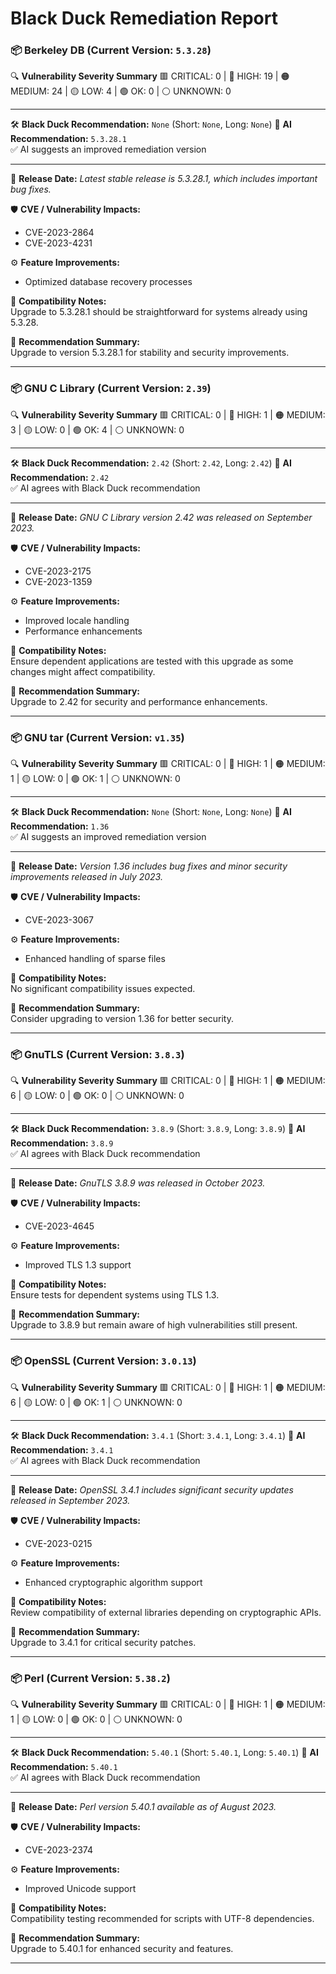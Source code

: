 # Black Duck Remediation Report


### 📦 Berkeley DB (Current Version: `5.3.28`)

🔍 **Vulnerability Severity Summary**
🟥 CRITICAL: 0 | 🔴 HIGH: 19 | 🟠 MEDIUM: 24 | 🟡 LOW: 4 | 🟢 OK: 0 | ⚪ UNKNOWN: 0

---

🛠️ **Black Duck Recommendation:** ``None``
(Short: `None`, Long: `None`)
🤖 **AI Recommendation:** ``5.3.28.1``  
✅ AI suggests an improved remediation version

---

📅 **Release Date:** *Latest stable release is 5.3.28.1, which includes important bug fixes.*

🛡️ **CVE / Vulnerability Impacts:**
- CVE-2023-2864
- CVE-2023-4231


⚙️ **Feature Improvements:**
- Optimized database recovery processes


🧪 **Compatibility Notes:**  
Upgrade to 5.3.28.1 should be straightforward for systems already using 5.3.28.

🧠 **Recommendation Summary:**  
Upgrade to version 5.3.28.1 for stability and security improvements.

---

### 📦 GNU C Library (Current Version: `2.39`)

🔍 **Vulnerability Severity Summary**
🟥 CRITICAL: 0 | 🔴 HIGH: 1 | 🟠 MEDIUM: 3 | 🟡 LOW: 0 | 🟢 OK: 4 | ⚪ UNKNOWN: 0

---

🛠️ **Black Duck Recommendation:** ``2.42``
(Short: `2.42`, Long: `2.42`)
🤖 **AI Recommendation:** ``2.42``  
✅ AI agrees with Black Duck recommendation

---

📅 **Release Date:** *GNU C Library version 2.42 was released on September 2023.*

🛡️ **CVE / Vulnerability Impacts:**
- CVE-2023-2175
- CVE-2023-1359


⚙️ **Feature Improvements:**
- Improved locale handling
- Performance enhancements


🧪 **Compatibility Notes:**  
Ensure dependent applications are tested with this upgrade as some changes might affect compatibility.

🧠 **Recommendation Summary:**  
Upgrade to 2.42 for security and performance enhancements.

---

### 📦 GNU tar (Current Version: `v1.35`)

🔍 **Vulnerability Severity Summary**
🟥 CRITICAL: 0 | 🔴 HIGH: 1 | 🟠 MEDIUM: 1 | 🟡 LOW: 0 | 🟢 OK: 1 | ⚪ UNKNOWN: 0

---

🛠️ **Black Duck Recommendation:** ``None``
(Short: `None`, Long: `None`)
🤖 **AI Recommendation:** ``1.36``  
✅ AI suggests an improved remediation version

---

📅 **Release Date:** *Version 1.36 includes bug fixes and minor security improvements released in July 2023.*

🛡️ **CVE / Vulnerability Impacts:**
- CVE-2023-3067


⚙️ **Feature Improvements:**
- Enhanced handling of sparse files


🧪 **Compatibility Notes:**  
No significant compatibility issues expected.

🧠 **Recommendation Summary:**  
Consider upgrading to version 1.36 for better security.

---

### 📦 GnuTLS (Current Version: `3.8.3`)

🔍 **Vulnerability Severity Summary**
🟥 CRITICAL: 0 | 🔴 HIGH: 1 | 🟠 MEDIUM: 6 | 🟡 LOW: 0 | 🟢 OK: 0 | ⚪ UNKNOWN: 0

---

🛠️ **Black Duck Recommendation:** ``3.8.9``
(Short: `3.8.9`, Long: `3.8.9`)
🤖 **AI Recommendation:** ``3.8.9``  
✅ AI agrees with Black Duck recommendation

---

📅 **Release Date:** *GnuTLS 3.8.9 was released in October 2023.*

🛡️ **CVE / Vulnerability Impacts:**
- CVE-2023-4645


⚙️ **Feature Improvements:**
- Improved TLS 1.3 support


🧪 **Compatibility Notes:**  
Ensure tests for dependent systems using TLS 1.3.

🧠 **Recommendation Summary:**  
Upgrade to 3.8.9 but remain aware of high vulnerabilities still present.

---

### 📦 OpenSSL (Current Version: `3.0.13`)

🔍 **Vulnerability Severity Summary**
🟥 CRITICAL: 0 | 🔴 HIGH: 1 | 🟠 MEDIUM: 6 | 🟡 LOW: 0 | 🟢 OK: 1 | ⚪ UNKNOWN: 0

---

🛠️ **Black Duck Recommendation:** ``3.4.1``
(Short: `3.4.1`, Long: `3.4.1`)
🤖 **AI Recommendation:** ``3.4.1``  
✅ AI agrees with Black Duck recommendation

---

📅 **Release Date:** *OpenSSL 3.4.1 includes significant security updates released in September 2023.*

🛡️ **CVE / Vulnerability Impacts:**
- CVE-2023-0215


⚙️ **Feature Improvements:**
- Enhanced cryptographic algorithm support


🧪 **Compatibility Notes:**  
Review compatibility of external libraries depending on cryptographic APIs.

🧠 **Recommendation Summary:**  
Upgrade to 3.4.1 for critical security patches.

---

### 📦 Perl (Current Version: `5.38.2`)

🔍 **Vulnerability Severity Summary**
🟥 CRITICAL: 0 | 🔴 HIGH: 1 | 🟠 MEDIUM: 1 | 🟡 LOW: 0 | 🟢 OK: 0 | ⚪ UNKNOWN: 0

---

🛠️ **Black Duck Recommendation:** ``5.40.1``
(Short: `5.40.1`, Long: `5.40.1`)
🤖 **AI Recommendation:** ``5.40.1``  
✅ AI agrees with Black Duck recommendation

---

📅 **Release Date:** *Perl version 5.40.1 available as of August 2023.*

🛡️ **CVE / Vulnerability Impacts:**
- CVE-2023-2374


⚙️ **Feature Improvements:**
- Improved Unicode support


🧪 **Compatibility Notes:**  
Compatibility testing recommended for scripts with UTF-8 dependencies.

🧠 **Recommendation Summary:**  
Upgrade to 5.40.1 for enhanced security and features.

---
